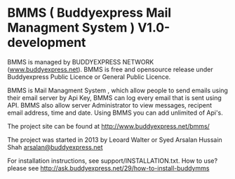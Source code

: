 BMMS ( Buddyexpress Mail Managment System ) V1.0-development
=============================================================

BMMS is managed by BUDDYEXPRESS NETWORK (www.buddyexpress.net).
BMMS is free and opensource release under Buddyexpress Public Licence or General Public Licence.

BMMS is Mail Managment System , which allow people to send emails using their email server by Api Key, BMMS can log every email that is sent using API. BMMS also allow server Administrator to view messages, recipent email address, time and date. Using BMMS you can add unlimited of Api's.

The project site can be found at http://www.buddyexpress.net/bmms/

The project was started in 2013 by Leoard Walter or Syed Arsalan Hussain Shah <arsalan@buddyexpress.net>

For installation instructions, see support/INSTALLATION.txt.
How to use? please see http://ask.buddyexpress.net/29/how-to-install-buddymms
